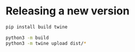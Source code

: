 # Releasing a new version

```bash
pip install build twine
```

```bash
python3 -m build
python3 -m twine upload dist/*
```
